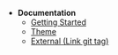 - **Documentation**
  - [Getting Started](v1.0/documentation/getting-started.md)
  - [Theme](v1.0/documentation/theme.md)
  - [External (Link git tag)](v1.0/documentation/external.md)